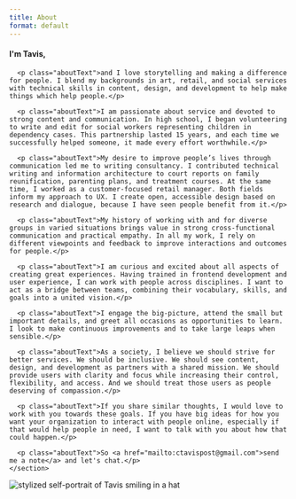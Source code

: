 ```yaml
---
title: About
format: default
---
```


<article class="aboutContainer gridCenter gridTextPicCol">
  <article class="flexCol">
    <section>
      <h1 class="aboutText lessLeading">I'm Tavis,</h1>

      <p class="aboutText">and I love storytelling and making a difference for people. I blend my backgrounds in art, retail, and social services with technical skills in content, design, and development to help make things which help people.</p>

      <p class="aboutText">I am passionate about service and devoted to strong content and communication. In high school, I began volunteering to write and edit for social workers representing children in dependency cases. This partnership lasted 15 years, and each time we successfully helped someone, it made every effort worthwhile.</p>

      <p class="aboutText">My desire to improve people’s lives through communication led me to writing consultancy. I contributed technical writing and information architecture to court reports on family reunification, parenting plans, and treatment courses. At the same time, I worked as a customer-focused retail manager. Both fields inform my approach to UX. I create open, accessible design based on research and dialogue, because I have seen people benefit from it.</p>

      <p class="aboutText">My history of working with and for diverse groups in varied situations brings value in strong cross-functional communication and practical empathy. In all my work, I rely on different viewpoints and feedback to improve interactions and outcomes for people.</p>

      <p class="aboutText">I am curious and excited about all aspects of creating great experiences. Having trained in frontend development and user experience, I can work with people across disciplines. I want to act as a bridge between teams, combining their vocabulary, skills, and goals into a united vision.</p>

      <p class="aboutText">I engage the big-picture, attend the small but important details, and greet all occasions as opportunities to learn. I look to make continuous improvements and to take large leaps when sensible.</p>

      <p class="aboutText">As a society, I believe we should strive for better services. We should be inclusive. We should see content, design, and development as partners with a shared mission. We should provide users with clarity and focus while increasing their control, flexibility, and access. And we should treat those users as people deserving of compassion.</p>

      <p class="aboutText">If you share similar thoughts, I would love to work with you towards these goals. If you have big ideas for how you want your organization to interact with people online, especially if that would help people in need, I want to talk with you about how that could happen.</p>

      <p class="aboutText">So <a href="mailto:ctavispost@gmail.com">send me a note</a> and let's chat.</p>
    </section>
  </article>

  <img src="images/selfPortrait.png" alt="stylized self-portrait of Tavis smiling in a hat" class="selfPortrait">
</article>
